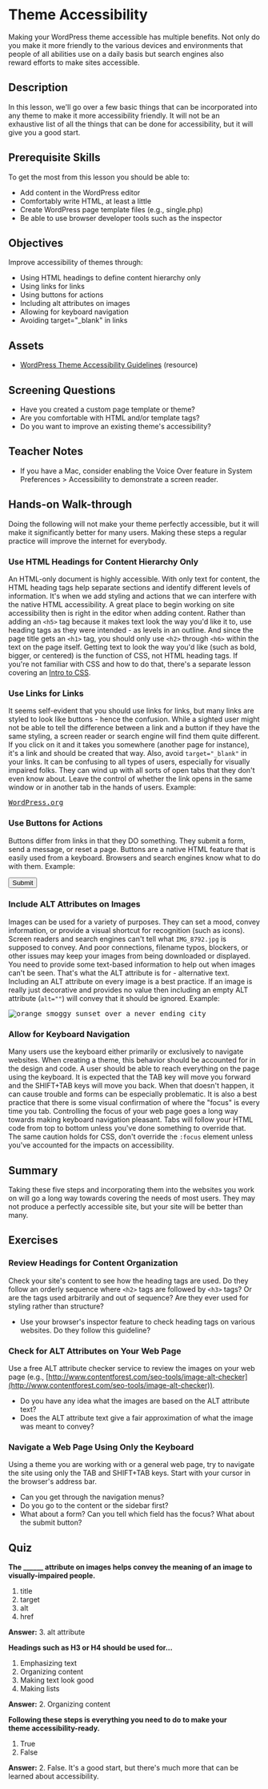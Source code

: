 # Theme Accessibility

Making your WordPress theme accessible has multiple benefits. Not only do you make it more friendly to the various devices and environments that people of all abilities use on a daily basis but search engines also reward efforts to make sites accessible.

## Description

In this lesson, we'll go over a few basic things that can be incorporated into any theme to make it more accessibility friendly. It will not be an exhaustive list of all the things that can be done for accessibility, but it will give you a good start.

## Prerequisite Skills

To get the most from this lesson you should be able to:

*   Add content in the WordPress editor
*   Comfortably write HTML, at least a little
*   Create WordPress page template files (e.g., single.php)
*   Be able to use browser developer tools such as the inspector

## Objectives

Improve accessibility of themes through:

*   Using HTML headings to define content hierarchy only
*   Using links for links
*   Using buttons for actions
*   Including alt attributes on images
*   Allowing for keyboard navigation
*   Avoiding target="_blank" in links

## Assets

*   [WordPress Theme Accessibility Guidelines](https://make.wordpress.org/themes/handbook/review/accessibility/) (resource)

## Screening Questions

*   Have you created a custom page template or theme?
*   Are you comfortable with HTML and/or template tags?
*   Do you want to improve an existing theme's accessibility?

## Teacher Notes

*   If you have a Mac, consider enabling the Voice Over feature in System Preferences > Accessibility to demonstrate a screen reader.

## Hands-on Walk-through

Doing the following will not make your theme perfectly accessible, but it will make it significantly better for many users. Making these steps a regular practice will improve the internet for everybody.

### Use HTML Headings for Content Hierarchy Only

An HTML-only document is highly accessible. With only text for content, the HTML heading tags help separate sections and identify different levels of information. It's when we add styling and actions that we can interfere with the native HTML accessibility. A great place to begin working on site accessibility then is right in the editor when adding content. Rather than adding an `<h5>` tag because it makes text look the way you'd like it to, use heading tags as they were intended - as levels in an outline. And since the page title gets an `<h1>` tag, you should only use `<h2>` through `<h6>` within the text on the page itself. Getting text to look the way you'd like (such as bold, bigger, or centered) is the function of CSS, not HTML heading tags. If you're not familiar with CSS and how to do that, there's a separate lesson covering an [Intro to CSS](https://make.wordpress.org/training/handbook/theme-school/intro-to-css/).

### Use Links for Links

It seems self-evident that you should use links for links, but many links are styled to look like buttons - hence the confusion. While a sighted user might not be able to tell the difference between a link and a button if they have the same styling, a screen reader or search engine will find them quite different. If you click on it and it takes you somewhere (another page for instance), it's a link and should be created that way. Also, avoid `target="_blank"` in your links. It can be confusing to all types of users, especially for visually impaired folks. They can wind up with all sorts of open tabs that they don't even know about. Leave the control of whether the link opens in the same window or in another tab in the hands of users. Example:

<pre><a href="https://wordpress.org">WordPress.org</a></pre>

### Use Buttons for Actions

Buttons differ from links in that they DO something. They submit a form, send a message, or reset a page. Buttons are a native HTML feature that is easily used from a keyboard. Browsers and search engines know what to do with them. Example:

<pre><button type="submit">Submit</button></pre>

### Include ALT Attributes on Images

Images can be used for a variety of purposes. They can set a mood, convey information, or provide a visual shortcut for recognition (such as icons). Screen readers and search engines can't tell what `IMG_8792.jpg` is supposed to convey. And poor connections, filename typos, blockers, or other issues may keep your images from being downloaded or displayed. You need to provide some text-based information to help out when images can't be seen. That's what the ALT attribute is for - alternative text. Including an ALT attribute on every image is a best practice. If an image is really just decorative and provides no value then including an empty ALT attribute (`alt=""`) will convey that it should be ignored. Example:

<pre><img src="https://unsplash.com/?photo=6xh7H5tWj9c" alt="orange smoggy sunset over a never ending city" /></pre>

### Allow for Keyboard Navigation

Many users use the keyboard either primarily or exclusively to navigate websites. When creating a theme, this behavior should be accounted for in the design and code. A user should be able to reach everything on the page using the keyboard. It is expected that the TAB key will move you forward and the SHIFT+TAB keys will move you back. When that doesn't happen, it can cause trouble and forms can be especially problematic. It is also a best practice that there is some visual confirmation of where the "focus" is every time you tab. Controlling the focus of your web page goes a long way towards making keyboard navigation pleasant. Tabs will follow your HTML code from top to bottom unless you've done something to override that. The same caution holds for CSS, don't override the `:focus` element unless you've accounted for the impacts on accessibility.

## Summary

Taking these five steps and incorporating them into the websites you work on will go a long way towards covering the needs of most users. They may not produce a perfectly accessible site, but your site will be better than many.

## Exercises

### Review Headings for Content Organization

Check your site's content to see how the heading tags are used. Do they follow an orderly sequence where `<h2>` tags are followed by `<h3>` tags? Or are the tags used arbitrarily and out of sequence? Are they ever used for styling rather than structure?

*   Use your browser's inspector feature to check heading tags on various websites. Do they follow this guideline?

### Check for ALT Attributes on Your Web Page

Use a free ALT attribute checker service to review the images on your web page (e.g., [http://www.contentforest.com/seo-tools/image-alt-checker](http://www.contentforest.com/seo-tools/image-alt-checker)).

*   Do you have any idea what the images are based on the ALT attribute text?
*   Does the ALT attribute text give a fair approximation of what the image was meant to convey?

### Navigate a Web Page Using Only the Keyboard

Using a theme you are working with or a general web page, try to navigate the site using only the TAB and SHIFT+TAB keys. Start with your cursor in the browser's address bar.

*   Can you get through the navigation menus?
*   Do you go to the content or the sidebar first?
*   What about a form? Can you tell which field has the focus? What about the submit button?

## Quiz

**The ______ attribute on images helps convey the meaning of an image to visually-impaired people.**

1.  title
2.  target
3.  alt
4.  href

**Answer:** 3. alt attribute 

**Headings such as H3 or H4 should be used for...**

1.  Emphasizing text
2.  Organizing content
3.  Making text look good
4.  Making lists

**Answer:** 2. Organizing content 

**Following these steps is everything you need to do to make your theme accessibility-ready.**

1.  True
2.  False

**Answer:** 2\. False. It's a good start, but there's much more that can be learned about accessibility.
